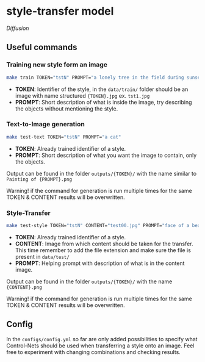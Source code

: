 # style-transfer model 

_Diffusion_

## Useful commands

### Training new style form an image

```bash
make train TOKEN="tstN" PROMPT="a lonely tree in the field during sunset"
```
- **TOKEN**: Identifier of the style, in the `data/train/` folder should be an image with name structured `{TOKEN}.jpg` ex. `tst1.jpg`
- **PROMPT**: Short description of what is inside the image, try describing the objects without mentioning the style.

### Text-to-Image generation

```bash
make test-text TOKEN="tstN" PROMPT="a cat"
```
- **TOKEN**: Already trained identifier of a style.
- **PROMPT**: Short description of what you want the image to contain, only the objects.

Output can be found in the folder `outputs/{TOKEN}/` with the name similar to `Painting of {PROMPT}.png`

Warning! if the command for generation is run multiple times for the same TOKEN & CONTENT results will be overwritten.

### Style-Transfer

```bash
make test-style TOKEN="tstN" CONTENT="test00.jpg" PROMPT="face of a beautiful woman"
```
- **TOKEN**: Already trained identifier of a style.
- **CONTENT**: Image from which content should be taken for the transfer. This time remember to add the file extension and make sure the file is present in `data/test/`
- **PROMPT**: Helping prompt with description of what is in the content image.

Output can be found in the folder `outputs/{TOKEN}/` with the name `{CONTENT}.png`

Warning! if the command for generation is run multiple times for the same TOKEN & CONTENT results will be overwritten. 

## Config

In the `configs/config.yml` so far are only added possibilities to specify what Control-Nets should be used when transferring a style onto an image. Feel free to experiment with changing combinations and checking results.
